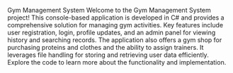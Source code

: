 Gym Management System
Welcome to the Gym Management System project! This console-based application is developed in C# and provides a comprehensive solution for managing gym activities. 
Key features include user registration, login, profile updates, and an admin panel for viewing history and searching records. 
The application also offers a gym shop for purchasing proteins and clothes and the ability to assign trainers. 
It leverages file handling for storing and retrieving user data efficiently. 
Explore the code to learn more about the functionality and implementation.
